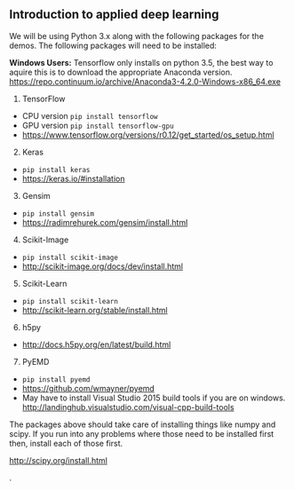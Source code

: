 ## Introduction to applied deep learning

We will be using Python 3.x along with the following packages for the demos. The following packages will need to be installed:

**Windows Users:** Tensorflow only installs on python 3.5, the best way to aquire this is to download the appropriate Anaconda version. https://repo.continuum.io/archive/Anaconda3-4.2.0-Windows-x86_64.exe

1. TensorFlow
  * CPU version `pip install tensorflow`
  * GPU version `pip install tensorflow-gpu`
  * https://www.tensorflow.org/versions/r0.12/get_started/os_setup.html
2. Keras
  * `pip install keras`
  * https://keras.io/#installation
3. Gensim
  * `pip install gensim`
  * https://radimrehurek.com/gensim/install.html
4. Scikit-Image
  * `pip install scikit-image`
  * http://scikit-image.org/docs/dev/install.html
5. Scikit-Learn
  * `pip install scikit-learn`
  * http://scikit-learn.org/stable/install.html
6. h5py
  * http://docs.h5py.org/en/latest/build.html
7. PyEMD
  * `pip install pyemd`
  * https://github.com/wmayner/pyemd
  * May have to install Visual Studio 2015 build tools if you are on windows. http://landinghub.visualstudio.com/visual-cpp-build-tools

The packages above should take care of installing things like numpy and scipy. If you run into any problems where those need to be installed first then, install each of those first.

http://scipy.org/install.html

.

